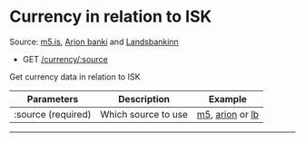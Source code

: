 # Currency in relation to ISK

Source: [m5.is](http://m5.is/), [Arion banki](https://arionbanki.is/) and [Landsbankinn](https://landsbankinn.is/)

- GET [/currency/:source](https://apis.is/currency/:source)

Get currency data in relation to ISK

| Parameters         | Description         | Example                                                                                                         |
|--------------------|---------------------|-----------------------------------------------------------------------------------------------------------------|
| :source (required) | Which source to use | [m5](https://apis.is/currency/m5), [arion](https://apis.is/currency/arion) or [lb](https://apis.is/currency/lb) |

---
